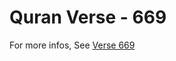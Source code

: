 # Quran Verse - 669 

For more infos, See [Verse 669](https://www.quranbookk.com/quran/search?q=669)
